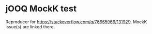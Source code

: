 # jOOQ MockK test

Reproducer for https://stackoverflow.com/q/76665966/131929.
MockK issue(s) are linked there.
